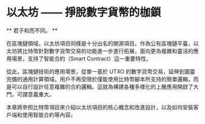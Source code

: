 # 以太坊 —— 掙脫數字貨幣的枷鎖

** 君子和而不同。 **

在區塊鏈領域，以太坊項目同樣是十分出名的開源項目。作為公有區塊鏈平臺，以太坊將比特幣針對數字貨幣交易的功能進一步進行拓展，面向更為複雜和靈活的應用場景，支持了智能合約（Smart Contract）這一重要特性。

從此，區塊鏈技術的應用場景，從單一基於 UTXO 的數字貨幣交易，延伸到圖靈完備的通用計算領域。用戶不再受限於僅能使用比特幣腳本所支持的簡單邏輯，而是可以自行設計任意複雜的合約邏輯。這就為構建各種多樣化的上層應用開啟了大門，可謂意義重大。

本章將參照比特幣項目來介紹以太坊項目的核心概念和改進設計，以及如何安裝客戶端和使用智能合約等內容。
